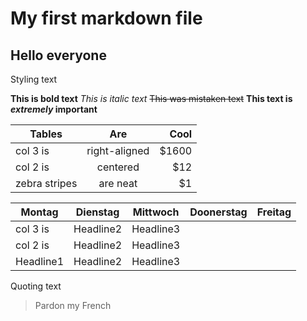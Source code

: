 # My first markdown file

## Hello everyone

Styling text

**This is bold text**
*This is italic text*
~~This was mistaken text~~
**This text is _extremely_ important**

| Tables        | Are           | Cool  |
| ------------- |:-------------:| -----:|
| col 3 is      | right-aligned | $1600 |
| col 2 is      | centered      |   $12 |
| zebra stripes | are neat      |    $1 |

| Montag | Dienstag | Mittwoch | Doonerstag | Freitag |
| ------ | -------- | -------- | ---------- | ------- |
| col 3 is | Headline2 | Headline3 |
| col 2 is | Headline2 | Headline3 |
| Headline1 | Headline2 | Headline3 |

Quoting text

> Pardon my French
